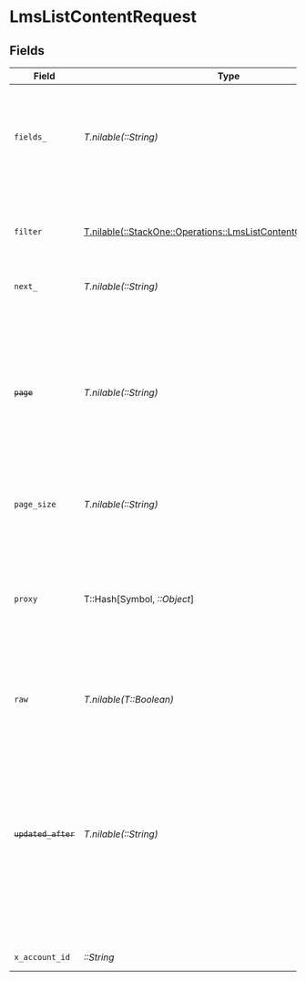 # LmsListContentRequest


## Fields

| Field                                                                                                                                                                                                                                | Type                                                                                                                                                                                                                                 | Required                                                                                                                                                                                                                             | Description                                                                                                                                                                                                                          | Example                                                                                                                                                                                                                              |
| ------------------------------------------------------------------------------------------------------------------------------------------------------------------------------------------------------------------------------------ | ------------------------------------------------------------------------------------------------------------------------------------------------------------------------------------------------------------------------------------ | ------------------------------------------------------------------------------------------------------------------------------------------------------------------------------------------------------------------------------------ | ------------------------------------------------------------------------------------------------------------------------------------------------------------------------------------------------------------------------------------ | ------------------------------------------------------------------------------------------------------------------------------------------------------------------------------------------------------------------------------------ |
| `fields_`                                                                                                                                                                                                                            | *T.nilable(::String)*                                                                                                                                                                                                                | :heavy_minus_sign:                                                                                                                                                                                                                   | The comma separated list of fields that will be returned in the response (if empty, all fields are returned)                                                                                                                         | id,remote_id,external_reference,course_ids,remote_course_ids,title,description,short_description,additional_data,languages,content_url,content_type,cover_url,active,duration,order,categories,skills,updated_at,created_at,provider |
| `filter`                                                                                                                                                                                                                             | [T.nilable(::StackOne::Operations::LmsListContentQueryParamFilter)](../../models/operations/lmslistcontentqueryparamfilter.md)                                                                                                       | :heavy_minus_sign:                                                                                                                                                                                                                   | Filter parameters that allow greater customisation of the list response                                                                                                                                                              |                                                                                                                                                                                                                                      |
| `next_`                                                                                                                                                                                                                              | *T.nilable(::String)*                                                                                                                                                                                                                | :heavy_minus_sign:                                                                                                                                                                                                                   | The unified cursor                                                                                                                                                                                                                   |                                                                                                                                                                                                                                      |
| ~~`page`~~                                                                                                                                                                                                                           | *T.nilable(::String)*                                                                                                                                                                                                                | :heavy_minus_sign:                                                                                                                                                                                                                   | : warning: ** DEPRECATED **: This will be removed in a future release, please migrate away from it as soon as possible.<br/><br/>The page number of the results to fetch                                                             |                                                                                                                                                                                                                                      |
| `page_size`                                                                                                                                                                                                                          | *T.nilable(::String)*                                                                                                                                                                                                                | :heavy_minus_sign:                                                                                                                                                                                                                   | The number of results per page                                                                                                                                                                                                       |                                                                                                                                                                                                                                      |
| `proxy`                                                                                                                                                                                                                              | T::Hash[Symbol, *::Object*]                                                                                                                                                                                                          | :heavy_minus_sign:                                                                                                                                                                                                                   | Query parameters that can be used to pass through parameters to the underlying provider request by surrounding them with 'proxy' key                                                                                                 |                                                                                                                                                                                                                                      |
| `raw`                                                                                                                                                                                                                                | *T.nilable(T::Boolean)*                                                                                                                                                                                                              | :heavy_minus_sign:                                                                                                                                                                                                                   | Indicates that the raw request result is returned                                                                                                                                                                                    |                                                                                                                                                                                                                                      |
| ~~`updated_after`~~                                                                                                                                                                                                                  | *T.nilable(::String)*                                                                                                                                                                                                                | :heavy_minus_sign:                                                                                                                                                                                                                   | : warning: ** DEPRECATED **: This will be removed in a future release, please migrate away from it as soon as possible.<br/><br/>Use a string with a date to only select results updated after that given date                       | 2020-01-01T00:00:00.000Z                                                                                                                                                                                                             |
| `x_account_id`                                                                                                                                                                                                                       | *::String*                                                                                                                                                                                                                           | :heavy_check_mark:                                                                                                                                                                                                                   | The account identifier                                                                                                                                                                                                               |                                                                                                                                                                                                                                      |